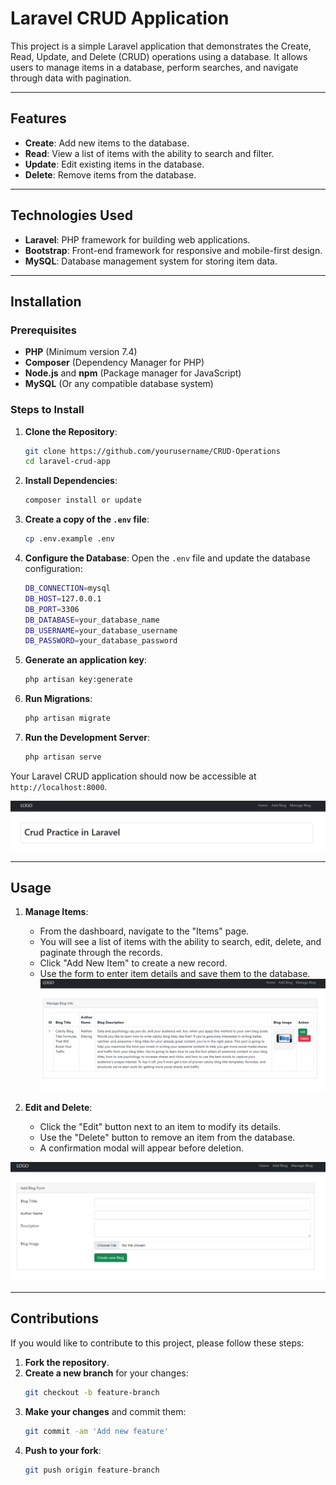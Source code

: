 

# Laravel CRUD Application

This project is a simple Laravel application that demonstrates the Create, Read, Update, and Delete (CRUD) operations using a database. It allows users to manage items in a database, perform searches, and navigate through data with pagination. 

---

## **Features**

- **Create**: Add new items to the database.
- **Read**: View a list of items with the ability to search and filter.
- **Update**: Edit existing items in the database.
- **Delete**: Remove items from the database.


---

## **Technologies Used**

- **Laravel**: PHP framework for building web applications.
- **Bootstrap**: Front-end framework for responsive and mobile-first design.
- **MySQL**: Database management system for storing item data.


---

## **Installation**

### **Prerequisites**

- **PHP** (Minimum version 7.4)
- **Composer** (Dependency Manager for PHP)
- **Node.js** and **npm** (Package manager for JavaScript)
- **MySQL** (Or any compatible database system)

### **Steps to Install**

1. **Clone the Repository**:
   ```bash
   git clone https://github.com/yourusername/CRUD-Operations
   cd laravel-crud-app
   ```

2. **Install Dependencies**:
   ```bash
   composer install or update
   ```

3. **Create a copy of the `.env` file**:
   ```bash
   cp .env.example .env
   ```

4. **Configure the Database**:
   Open the `.env` file and update the database configuration:
   ```bash
   DB_CONNECTION=mysql
   DB_HOST=127.0.0.1
   DB_PORT=3306
   DB_DATABASE=your_database_name
   DB_USERNAME=your_database_username
   DB_PASSWORD=your_database_password
   ```

5. **Generate an application key**:
   ```bash
   php artisan key:generate
   ```

6. **Run Migrations**:
   ```bash
   php artisan migrate
   ```

7. **Run the Development Server**:
   ```bash
   php artisan serve
   ```

Your Laravel CRUD application should now be accessible at `http://localhost:8000`.

![Run the Server](public/web_images/Home.png)

---

## **Usage**

1. **Manage Items**:
   - From the dashboard, navigate to the "Items" page.
   - You will see a list of items with the ability to search, edit, delete, and paginate through the records.
   - Click "Add New Item" to create a new record.
   - Use the form to enter item details and save them to the database.
![Manage Item](public/web_images/Manage_blog.png)

2. **Edit and Delete**:
   - Click the "Edit" button next to an item to modify its details.
   - Use the "Delete" button to remove an item from the database.
   - A confirmation modal will appear before deletion.

![Add Item](public/web_images/Add_Blog.png)

---

## **Contributions**

If you would like to contribute to this project, please follow these steps:

1. **Fork the repository**.
2. **Create a new branch** for your changes:
   ```bash
   git checkout -b feature-branch
   ```
3. **Make your changes** and commit them:
   ```bash
   git commit -am 'Add new feature'
   ```
4. **Push to your fork**:
   ```bash
   git push origin feature-branch
   ```
